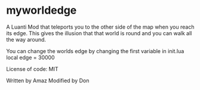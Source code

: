 myworldedge
=========

A Luanti Mod that teleports you to the other side of the map when you reach its edge.
This gives the illusion that that world is round and you can walk all the way around.

You can change the worlds edge by changing the first variable in init.lua
	local edge = 30000

License of code: MIT

Written by Amaz
Modified by Don
